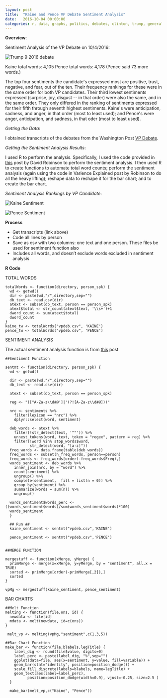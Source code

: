 ```yaml
---
layout: post
title:  "Kaine and Pence VP Debate Sentiment Analysis"
date:   2016-10-04 00:00:00
categories: r, data, graphs, politics, debates, clinton, trump, general election, kaine, pence
---
```


**Overview**: 

Sentiment Analysis of the VP Debate on 10/4/2016: 

![Trump 9 2016 debate ](http://khasachi.com/images/vp_barchart.png)

Kaine total words: 4,105
Pence total words: 4,178
(Pence said 73 more words.)

The top four sentiments the candidate's expressed most are positive, trust, negative, and fear, out of the ten. Their frequency rankings for these were in the same order for both VP candidates. Their third lowest sentiments expressed (surprise, joy, disgust -- in that order) were also the same, and in the same order. They only differed in the ranking of sentiments expressed for their fifth through seventh highest sentiments. Kaine's were anticipation, sadness, and anger, in that order (most to least used); and Pence's were anger, anticipation, and sadness, in that oder (most to least used).

*Getting the Data*: 

I obtained transcripts of the debates from the Washington Post [VP Debate](https://www.washingtonpost.com/news/the-fix/wp/2016/10/04/the-mike-pence-vs-tim-kaine-vice-presidential-debate-transcript-annotated/).

*Getting the Sentiment Analysis Results*: 

I used R to perform the analysis. Specifically, I used the code provided in [this](http://varianceexplained.org/r/trump-tweets/) post by David Robinson to perform the sentiment analysis. I then used R to create functions to automate total word counts; perform the sentiment analysis (again using the code in Varience Explained post by Robinson to do all the heavy lifting); reshape data to reshape it for the bar chart; and to create the bar chart. 

*Sentiment Analysis Rankings by VP Candidate*: 

![Kaine Sentiment](http://khasachi.com/images/kaine_sentiment.png)

![Pence Sentiment](http://khasachi.com/images/pence_sentiment.png)

**Process**

* Get transcripts (link above)
* Code all lines by person 
* Save as csv with two columns: one text and one person. These files be used for sentiment function also 
* Includes all words, and doesn’t exclude words excluded in sentiment analysis

**R Code**

TOTAL WORDS

    totalWords <- function(directory, person_spk) {
      wd <- getwd()
      dir <- paste(wd,"/",directory,sep="")
      db_text <- read.csv(dir)
      atext <- subset(db_text, person == person_spk)
      atext$total <- str_count(atext$text, '\\s+')+1
      dword_count <- sum(atext$total)
      dword_count  
    }
    kaine_tw <- totalWords("vpdeb.csv", 'KAINE')
    pence_tw <- totalWords("vpdeb.csv", 'PENCE')


SENTIMENT ANALYSIS

The actual sentiment analysis function is from [this](http://varianceexplained.org/r/trump-tweets/) post

    ##Sentiment Function 

    sentmt <- function(directory, person_spk) {
      wd <- getwd()
  
      dir <- paste(wd,"/",directory,sep="")
      db_text <- read.csv(dir)
      
      atext <- subset(db_text, person == person_spk)
      
      reg <- "([^A-Za-z\\d#@']|'(?![A-Za-z\\d#@]))"
  
      nrc <- sentiments %>%
        filter(lexicon == "nrc") %>%
        dplyr::select(word, sentiment)
      
      deb_words <- atext %>%
        filter(!str_detect(text, '^"')) %>%
        unnest_tokens(word, text, token = "regex", pattern = reg) %>%
        filter(!word %in% stop_words$word,
               str_detect(word, "[a-z]"))
      freq_words <- data.frame(table(deb_words))
      freq_words <- subset(h_freq_words, person==person)
      freq_words <- freq_words[order(-freq_words$Freq),]
      words_sentiment <- deb_words %>%
        inner_join(nrc, by = "word") %>%
        count(sentiment) %>%
        ungroup() %>%
        complete(sentiment,  fill = list(n = 0)) %>%
        group_by(sentiment) %>%
        summarize(words = sum(n)) %>%
        ungroup()
  
      words_sentiment$words_perc <- ((words_sentiment$words)/sum(words_sentiment$words)*100)
      words_sentiment
      }
      
      ## Run ##
      kaine_sentiment <- sentmt("vpdeb.csv",'KAINE')

      pence_sentiment <- sentmt("vpdeb.csv",'PENCE')


    ##MERGE FUNCTION

    mergestuff <- function(xMerge, yMerge) {
      primMerge <- merge(x=xMerge, y=yMerge, by = "sentiment", all.x = TRUE)
      sorted <- primMerge[order(-primMerge[,2]),]
      sorted
    }
    
    vpMg <- mergestuff(kaine_sentiment, pence_sentiment)

BAR CHARTS

    ##Melt Function
    melting <- function(file,ons, id) {
      newdata <- file[id]
      mdata <- melt(newdata, id=c(ons))  
    }

     melt_vp <- melting(vpMg,"sentiment",c(1,3,5))
     
    ##Bar Chart Function 
    make_bar <- function(file,blabels,legTitle) {
        label_dig <- round(file$value, digits=0)
        label_perc <- paste(label_dig, "%",sep="")
        ggplot(data=file, aes(x=sentiment, y=value, fill=variable)) +
        geom_bar(stat="identity", position=position_dodge()) + 
        scale_fill_discrete(labels=blabels, name=legTitle) + 
        geom_text(aes(label=label_perc),
              position=position_dodge(width=0.9), vjust=-0.25, size=2.5 )
      }

      make_bar(melt_vp,c("Kaine", "Pence"))
